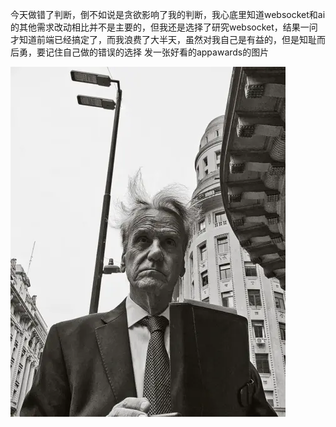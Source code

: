 今天做错了判断，倒不如说是贪欲影响了我的判断，我心底里知道websocket和ai的其他需求改动相比并不是主要的，但我还是选择了研究websocket，结果一问才知道前端已经搞定了，而我浪费了大半天，虽然对我自己是有益的，但是知耻而后勇，要记住自己做的错误的选择
发一张好看的appawards的图片

![img.png](../img/za1.png)